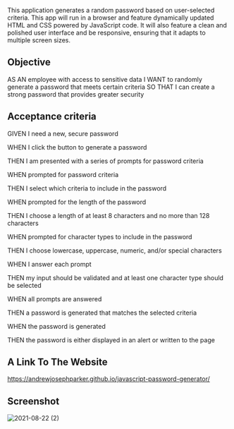 This application generates a random password based on user-selected criteria. This app will run in a browser and feature dynamically updated HTML and CSS powered by JavaScript code. It will also feature a clean and polished user interface and be responsive, ensuring that it adapts to multiple screen sizes.

## Objective
AS AN employee with access to sensitive data I WANT to randomly generate a password that meets certain criteria SO THAT I can create a strong password that provides greater security

## Acceptance criteria

GIVEN I need a new, secure password

WHEN I click the button to generate a password

THEN I am presented with a series of prompts for password criteria

WHEN prompted for password criteria

THEN I select which criteria to include in the password

WHEN prompted for the length of the password

THEN I choose a length of at least 8 characters and no more than 128 characters

WHEN prompted for character types to include in the password

THEN I choose lowercase, uppercase, numeric, and/or special characters

WHEN I answer each prompt

THEN my input should be validated and at least one character type should be selected

WHEN all prompts are answered

THEN a password is generated that matches the selected criteria

WHEN the password is generated

THEN the password is either displayed in an alert or written to the page


## A Link To The Website
https://andrewjosephparker.github.io/javascript-password-generator/


## Screenshot
![2021-08-22 (2)](https://user-images.githubusercontent.com/83850651/130387725-18907586-ed12-4892-a49b-c09af16d1d18.png)
